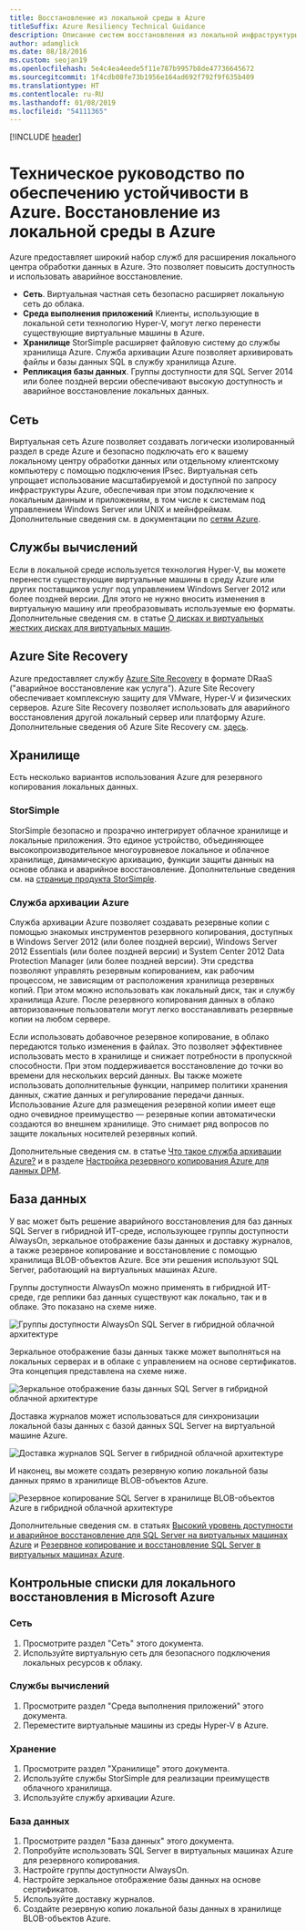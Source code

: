 ```yaml
---
title: Восстановление из локальной среды в Azure
titleSuffix: Azure Resiliency Technical Guidance
description: Описание систем восстановления из локальной инфраструктуры в Azure и сведения об их разработке.
author: adamglick
ms.date: 08/18/2016
ms.custom: seojan19
ms.openlocfilehash: 5e4c4ea4eede5f11e787b9957b8de47736645672
ms.sourcegitcommit: 1f4cdb08fe73b1956e164ad692f792f9f635b409
ms.translationtype: HT
ms.contentlocale: ru-RU
ms.lasthandoff: 01/08/2019
ms.locfileid: "54111365"
---
```

[!INCLUDE [header](../_includes/header.md)]

# <a name="azure-resiliency-technical-guidance-recovery-from-on-premises-to-azure"></a>Техническое руководство по обеспечению устойчивости в Azure. Восстановление из локальной среды в Azure

Azure предоставляет широкий набор служб для расширения локального центра обработки данных в Azure. Это позволяет повысить доступность и использовать аварийное восстановление.

- **Сеть**. Виртуальная частная сеть безопасно расширяет локальную сеть до облака.
- **Среда выполнения приложений** Клиенты, использующие в локальной сети технологию Hyper-V, могут легко перенести существующие виртуальные машины в Azure.
- **Хранилище** StorSimple расширяет файловую систему до службы хранилища Azure. Служба архивации Azure позволяет архивировать файлы и базы данных SQL в службу хранилища Azure.
- **Репликация базы данных**. Группы доступности для SQL Server 2014 или более поздней версии обеспечивают высокую доступность и аварийное восстановление локальных данных.

## <a name="networking"></a>Сеть

Виртуальная сеть Azure позволяет создавать логически изолированный раздел в среде Azure и безопасно подключать его к вашему локальному центру обработки данных или отдельному клиентскому компьютеру с помощью подключения IPsec. Виртуальная сеть упрощает использование масштабируемой и доступной по запросу инфраструктуры Azure, обеспечивая при этом подключение к локальным данным и приложениям, в том числе к системам под управлением Windows Server или UNIX и мейнфреймам. Дополнительные сведения см. в документации по [сетям Azure](/azure/virtual-network/virtual-networks-overview/).

## <a name="compute"></a>Службы вычислений

Если в локальной среде используется технология Hyper-V, вы можете перенести существующие виртуальные машины в среду Azure или других поставщиков услуг под управлением Windows Server 2012 или более поздней версии. Для этого не нужно вносить изменения в виртуальную машину или преобразовывать используемые ею форматы. Дополнительные сведения см. в статье [О дисках и виртуальных жестких дисках для виртуальных машин](/azure/virtual-machines/virtual-machines-linux-about-disks-vhds/?toc=%2fazure%2fvirtual-machines%2flinux%2ftoc.json).

## <a name="azure-site-recovery"></a>Azure Site Recovery

Azure предоставляет службу [Azure Site Recovery](https://azure.microsoft.com/services/site-recovery/) в формате DRaaS ("аварийное восстановление как услуга"). Azure Site Recovery обеспечивает комплексную защиту для VMware, Hyper-V и физических серверов. Azure Site Recovery позволяет использовать для аварийного восстановления другой локальный сервер или платформу Azure. Дополнительные сведения об Azure Site Recovery см. [здесь](https://azure.microsoft.com/documentation/services/site-recovery/).

## <a name="storage"></a>Хранилище

Есть несколько вариантов использования Azure для резервного копирования локальных данных.

### <a name="storsimple"></a>StorSimple

StorSimple безопасно и прозрачно интегрирует облачное хранилище и локальные приложения. Это единое устройство, объединяющее высокопроизводительное многоуровневое локальное и облачное хранилище, динамическую архивацию, функции защиты данных на основе облака и аварийное восстановление. Дополнительные сведения см. на [странице продукта StorSimple](https://azure.microsoft.com/services/storsimple/).

### <a name="azure-backup"></a>Служба архивации Azure

Служба архивации Azure позволяет создавать резервные копии с помощью знакомых инструментов резервного копирования, доступных в Windows Server 2012 (или более поздней версии), Windows Server 2012 Essentials (или более поздней версии) и System Center 2012 Data Protection Manager (или более поздней версии). Эти средства позволяют управлять резервным копированием, как рабочим процессом, не зависящим от расположения хранилища резервных копий. При этом можно использовать как локальный диск, так и службу хранилища Azure. После резервного копирования данных в облако авторизованные пользователи могут легко восстанавливать резервные копии на любом сервере.

Если использовать добавочное резервное копирование, в облако передаются только изменения в файлах. Это позволяет эффективнее использовать место в хранилище и снижает потребности в пропускной способности. При этом поддерживается восстановление до точки во времени для нескольких версий данных. Вы также можете использовать дополнительные функции, например политики хранения данных, сжатие данных и регулирование передачи данных. Использование Azure для размещения резервной копии имеет еще одно очевидное преимущество — резервные копии автоматически создаются во внешнем хранилище. Это снимает ряд вопросов по защите локальных носителей резервных копий.

Дополнительные сведения см. в статье [Что такое служба архивации Azure?](/azure/backup/backup-introduction-to-azure-backup/) и в разделе [Настройка резервного копирования Azure для данных DPM](https://technet.microsoft.com/library/jj728752.aspx).

## <a name="database"></a>База данных

У вас может быть решение аварийного восстановления для баз данных SQL Server в гибридной ИТ-среде, использующее группы доступности AlwaysOn, зеркальное отображение базы данных и доставку журналов, а также резервное копирование и восстановление с помощью хранилища BLOB-объектов Azure. Все эти решения используют SQL Server, работающий на виртуальных машинах Azure.

Группы доступности AlwaysOn можно применять в гибридной ИТ-среде, где реплики баз данных существуют как локально, так и в облаке. Это показано на схеме ниже.

![Группы доступности AlwaysOn SQL Server в гибридной облачной архитектуре](./images/technical-guidance-recovery-on-premises-azure/SQL_Server_Disaster_Recovery-3.png)

Зеркальное отображение базы данных также может выполняться на локальных серверах и в облаке с управлением на основе сертификатов. Эта концепция представлена на схеме ниже.

![Зеркальное отображение базы данных SQL Server в гибридной облачной архитектуре](./images/technical-guidance-recovery-on-premises-azure/SQL_Server_Disaster_Recovery-4.png)

Доставка журналов может использоваться для синхронизации локальной базы данных с базой данных SQL Server на виртуальной машине Azure.

![Доставка журналов SQL Server в гибридной облачной архитектуре](./images/technical-guidance-recovery-on-premises-azure/SQL_Server_Disaster_Recovery-5.png)

И наконец, вы можете создать резервную копию локальной базы данных прямо в хранилище BLOB-объектов Azure.

![Резервное копирование SQL Server в хранилище BLOB-объектов Azure в гибридной облачной архитектуре](./images/technical-guidance-recovery-on-premises-azure/SQL_Server_Disaster_Recovery-6.png)

Дополнительные сведения см. в статьях [Высокий уровень доступности и аварийное восстановление для SQL Server на виртуальных машинах Azure](/azure/virtual-machines/windows/sql/virtual-machines-windows-sql-high-availability-dr/) и [Резервное копирование и восстановление SQL Server в виртуальных машинах Azure](/azure/virtual-machines/windows/sql/virtual-machines-windows-sql-backup-recovery/).

## <a name="checklists-for-on-premises-recovery-in-microsoft-azure"></a>Контрольные списки для локального восстановления в Microsoft Azure

<!-- markdownlint-disable MD024 -->

### <a name="networking"></a>Сеть

1. Просмотрите раздел "Сеть" этого документа.
2. Используйте виртуальную сеть для безопасного подключения локальных ресурсов к облаку.

### <a name="compute"></a>Службы вычислений

1. Просмотрите раздел "Среда выполнения приложений" этого документа.
2. Переместите виртуальные машины из среды Hyper-V в Azure.

### <a name="storage"></a>Хранение

1. Просмотрите раздел "Хранилище" этого документа.
2. Используйте службы StorSimple для реализации преимуществ облачного хранилища.
3. Используйте службу архивации Azure.

### <a name="database"></a>База данных

1. Просмотрите раздел "База данных" этого документа.
2. Попробуйте использовать SQL Server в виртуальных машинах Azure для резервного копирования.
3. Настройте группы доступности AlwaysOn.
4. Настройте зеркальное отображение базы данных на основе сертификатов.
5. Используйте доставку журналов.
6. Создайте резервную копию локальной базы данных в хранилище BLOB-объектов Azure.

<!-- markdownlint-enable MD024 -->
